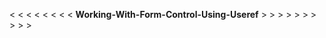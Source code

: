 <   <   <   <   <   <   <   <   **Working-With-Form-Control-Using-Useref**  >   >   >   >   >   >   >   >   >   >


<!-- 
[#] ---=>> if we want to read data only from control and don't want to display on the page also on the clicck of    the ,
button we want to read form control data then simple option is use react hooks UseRef

[#] ----=>> Using this hook we can get the refrance form control like TextBox , Radio Button , Single Selection , Multi Selection List   etc......
 -->
